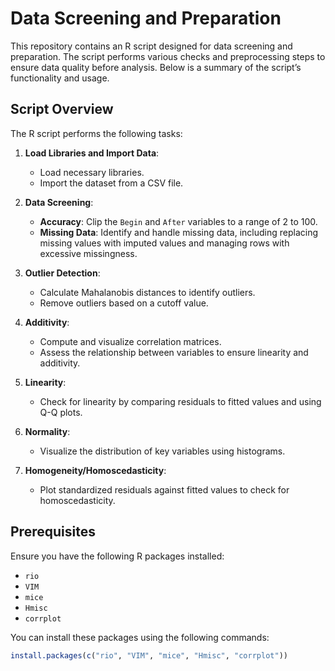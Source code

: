 # Data Screening and Preparation

This repository contains an R script designed for data screening and preparation. The script performs various checks and preprocessing steps to ensure data quality before analysis. Below is a summary of the script’s functionality and usage.

## Script Overview

The R script performs the following tasks:

1. **Load Libraries and Import Data**:
   - Load necessary libraries.
   - Import the dataset from a CSV file.

2. **Data Screening**:
   - **Accuracy**: Clip the `Begin` and `After` variables to a range of 2 to 100.
   - **Missing Data**: Identify and handle missing data, including replacing missing values with imputed values and managing rows with excessive missingness.

3. **Outlier Detection**:
   - Calculate Mahalanobis distances to identify outliers.
   - Remove outliers based on a cutoff value.

4. **Additivity**:
   - Compute and visualize correlation matrices.
   - Assess the relationship between variables to ensure linearity and additivity.

5. **Linearity**:
   - Check for linearity by comparing residuals to fitted values and using Q-Q plots.

6. **Normality**:
   - Visualize the distribution of key variables using histograms.

7. **Homogeneity/Homoscedasticity**:
   - Plot standardized residuals against fitted values to check for homoscedasticity.

## Prerequisites

Ensure you have the following R packages installed:
- `rio`
- `VIM`
- `mice`
- `Hmisc`
- `corrplot`

You can install these packages using the following commands:
```r
install.packages(c("rio", "VIM", "mice", "Hmisc", "corrplot"))
